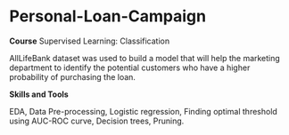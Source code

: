 # Personal-Loan-Campaign
**Course** Supervised Learning: Classification

AllLifeBank dataset was used to build a model that will help the marketing department to identify the potential customers who have a higher probability of purchasing the loan.

**Skills and Tools**

EDA, Data Pre-processing, Logistic regression, Finding optimal threshold using AUC-ROC curve, Decision trees, Pruning.
